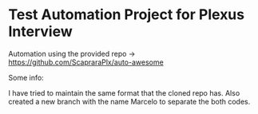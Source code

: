 # Test Automation Project for Plexus Interview
Automation using the provided repo -> https://github.com/ScapraraPlx/auto-awesome



Some info:

I have tried to maintain the same format that the cloned repo has. Also created a new branch with the name Marcelo to separate the both codes.
